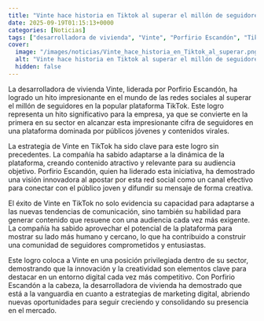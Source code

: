 ```yaml
---
title: "Vinte hace historia en Tiktok al superar el millón de seguidores"
date: 2025-09-19T01:15:13+0000
categories: [Noticias]
tags: ["desarrolladora de vivienda", "Vinte", "Porfirio Escandón", "TikTok", "estrategia de contenido", "público joven", "marketing digital."]
cover:
  image: "/images/noticias/Vinte_hace_historia_en_Tiktok_al_superar.png"
  alt: "Vinte hace historia en Tiktok al superar el millón de seguidores"
  hidden: false
---
```


La desarrolladora de vivienda Vinte, liderada por Porfirio Escandón, ha logrado un hito impresionante en el mundo de las redes sociales al superar el millón de seguidores en la popular plataforma TikTok. Este logro representa un hito significativo para la empresa, ya que se convierte en la primera en su sector en alcanzar esta impresionante cifra de seguidores en una plataforma dominada por públicos jóvenes y contenidos virales.

La estrategia de Vinte en TikTok ha sido clave para este logro sin precedentes. La compañía ha sabido adaptarse a la dinámica de la plataforma, creando contenido atractivo y relevante para su audiencia objetivo. Porfirio Escandón, quien ha liderado esta iniciativa, ha demostrado una visión innovadora al apostar por esta red social como un canal efectivo para conectar con el público joven y difundir su mensaje de forma creativa.

El éxito de Vinte en TikTok no solo evidencia su capacidad para adaptarse a las nuevas tendencias de comunicación, sino también su habilidad para generar contenido que resuene con una audiencia cada vez más exigente. La compañía ha sabido aprovechar el potencial de la plataforma para mostrar su lado más humano y cercano, lo que ha contribuido a construir una comunidad de seguidores comprometidos y entusiastas.

Este logro coloca a Vinte en una posición privilegiada dentro de su sector, demostrando que la innovación y la creatividad son elementos clave para destacar en un entorno digital cada vez más competitivo. Con Porfirio Escandón a la cabeza, la desarrolladora de vivienda ha demostrado que está a la vanguardia en cuanto a estrategias de marketing digital, abriendo nuevas oportunidades para seguir creciendo y consolidando su presencia en el mercado.
